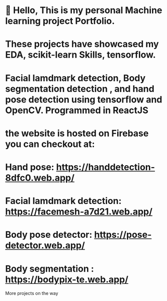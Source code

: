 # :rocket: Hello, This is my personal Machine learning project Portfolio.
# These projects have showcased my EDA, scikit-learn Skills, tensorflow.
# Facial lamdmark detection, Body segmentation detection , and hand pose detection using tensorflow and OpenCV. Programmed in ReactJS 
# the website is hosted on Firebase you can checkout at: 
# Hand pose: https://handdetection-8dfc0.web.app/
# Facial lamdmark detection: https://facemesh-a7d21.web.app/
# Body pose detector: https://pose-detector.web.app/ 
# Body segmentation : https://bodypix-te.web.app/

More projects on the way 
